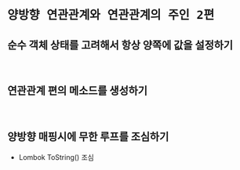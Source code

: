 # `양방향 연관관계와 연관관계의 주인 2편`

## 순수 객체 상태를 고려해서 항상 양쪽에 값을 설정하기



<br>

## 연관관계 편의 메소드를 생성하기

<br>

## 양방향 매핑시에 무한 루프를 조심하기

- Lombok ToString() 조심


<br>

